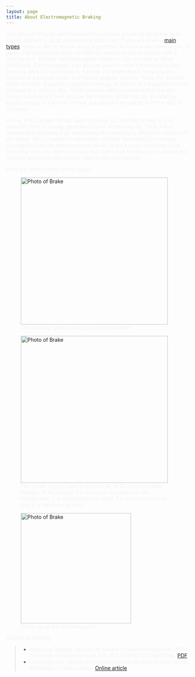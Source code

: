```yaml
---
layout: page
title: About Electromagnetic Braking
---
```

<span style="color:#f2f2f0">The idea of using an electromagnet to produce a braking force has been mainly applied to large vehicles and machines. There are several [main types](https://en.wikipedia.org/wiki/Electromagnetic_brake), most of which rely on using magnetism to move a mechanical part or parts. The mechanical part can then be used to produce friction with a moving part, thereby reducing speed. However, this process is rather inefficient. Electromagnets can also be used to make frictionless brakes which is what I'm interested in. Further, I'm interested in reducing the rotation of a bicycle wheel and hence, angular velocity. Thus, the desired brake involves dissipating rotational energy. In theory, if a magnetic field is induced in a rotating disc, it will produce eddy currents within the disc. These currents will then oppose the rotation of the disc by dissipating kinetic energy in the form of heat (causing the temperature of the disc to increase).</span>

<span style="color:#f2f2f0">To me, this concept did not seem intuitive, so I decided to test it. The magnetic field is usually generated by an electromagnet. Thus, I was interested in knowing if an electromagnet could really affect the rotation of the wheel. Also, I wanted to determine whether increasing the voltage running through the electromagnet would cause a larger retarding force. The latter test may seem obvious, but I felt it was necessary to validate the concept experimentally before making any conclusions.</span>

<span style="color:#f2f2f0">Here are some photos of my setup.</span>

<figure>
  <img src="https://raw.githubusercontent.com/cakoch10/cakoch10.github.io/master/public/main.jpg" alt="Photo of Brake" style="width: 400px;" />
  <figcaption><span style="color:#f2f2f0">The braking system setup on a bicycle wheel</span></figcaption>
</figure>

<figure>
  <img src="https://raw.githubusercontent.com/cakoch10/cakoch10.github.io/master/public/power.jpg" alt="Photo of Brake" style="width: 400px;" />
  <figcaption><span style="color:#f2f2f0">The power supply used to convert AC to DC and modulate voltage. In the picture, 1 is the cord connected to the transformer, 2 is the transformer itself, 3 is the circuit board, and 4 is the terminal strip.</span></figcaption>
</figure>

<figure>
  <img src="https://raw.githubusercontent.com/cakoch10/cakoch10.github.io/master/public/diagram.jpg" alt="Photo of Brake" style="width: 300px;" />
  <figcaption><span style="color:#f2f2f0">Close-up of the electromagnet</span></figcaption>
</figure>

<span style="color:#f2f2f0">Additional reading</span>

> - <span style="color:#f2f2f0">*Reducing Angular Velocity by Means of Electromagnetism* (2015). Published on ResearchGate DOI: 10.13140/RG.2.1.5098.5686. [PDF](https://www.researchgate.net/profile/Caleb_Koch/publication/280204540_Reducing_Angular_Velocity_by_Means_of_Electromagnetism/links/55ad9a0c08aee079921e2c1b.pdf?origin=publication_detail&ev=pub_int_prw_xdl&msrp=HLXOwWbnWT_sVT7uVtXovYINC_736Ktv6AekC6KsgNTGMdFNpHzpLiyfbcEcOv61UTJBeak0AuTC_7yNqD3Lqi-U0y18fOp1ev24W5VYW8o.JaJUZ3RtzamK8uFYRwqkaj3HAWFugFjBGvZvfmP3GAcO2ckygx3qHQ0gcwU4FzQBReohIZgXKH99aSq8SakZRQ.PQsW0u5fAyz3G9G4LXt5PTDREQx60UbWGz4ZNOeaKdZGkd2-6rNtSOHowhd7c9uyY0f0WZi-rW9awnurszRsdQ).</span>
> - <span style="color:#f2f2f0">*Designing and Testing an Electromagnetic Braking System* (2015). Published on Instructibles. [Online article](http://www.instructables.com/id/Designing-and-Testing-an-Electromagnetic-Braking-S/step2/Power-Supply/)</span>
